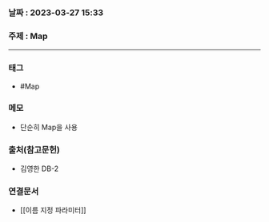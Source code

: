 ### 날짜 : 2023-03-27 15:33
### 주제 : Map
---
### 태그
* #Map

### 메모
* 단순히 Map을 사용

### 출처(참고문헌)
-  김영한 DB-2

### 연결문서
- [[이름 지정 파라미터]]